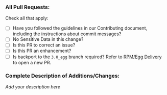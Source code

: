 ### All Pull Requests:

Check all that apply:

* [ ] Have you followed the guidelines in our Contributing document, including the instructions about commit messages?
* [ ] No Sensitive Data in this change?
* [ ] Is this PR to correct an issue?
* [ ] Is this PR an enhancement?
* [ ] Is backport to the `3.0_egg` branch required? Refer to [RPM/Egg Delivery](https://github.com/RedHatInsights/insights-core/blob/master/CONTRIBUTING.md#rpmegg-delivery) to open a new PR.

### Complete Description of Additions/Changes:

<!--
Provide complete details of the issue or enhancement. You may link to existing open publicly-accessible issues or enhancement requests that provide these details.

Please do not include links to any websites that are not publicly accessible. You may include non-link reference numbers to help you and your team identify non-public references.

This information is necessary before your PR can be reviewed.

You may remove this comment.
-->
*Add your description here*

